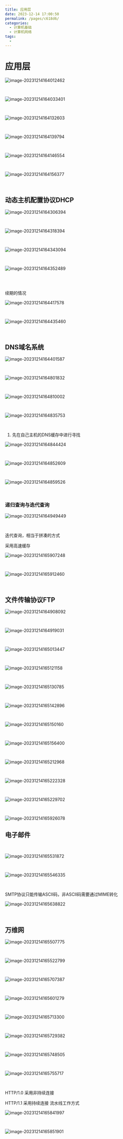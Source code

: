 ```yaml
---
title: 应用层
date: 2023-12-14 17:00:50
permalink: /pages/c618d6/
categories:
  - 计算机基础
  - 计算机网络
tags:
  - 
---
```

# 应用层

![image-20231214164012462](https://czynotebook.oss-cn-beijing.aliyuncs.com/notebook/image-20231214164012462.png)

<br>

![image-20231214164033401](https://czynotebook.oss-cn-beijing.aliyuncs.com/notebook/image-20231214164033401.png)

<br>

![image-20231214164132603](https://czynotebook.oss-cn-beijing.aliyuncs.com/notebook/image-20231214164132603.png)

<br>

![image-20231214164139794](https://czynotebook.oss-cn-beijing.aliyuncs.com/notebook/image-20231214164146554.png)

<br>

![image-20231214164146554](https://czynotebook.oss-cn-beijing.aliyuncs.com/notebook/image-20231214164139794.png)

<br>

![image-20231214164156377](https://czynotebook.oss-cn-beijing.aliyuncs.com/notebook/image-20231214164306394.png)

<br>

## 动态主机配置协议DHCP



![image-20231214164306394](https://czynotebook.oss-cn-beijing.aliyuncs.com/notebook/image-20231214164352489.png)

<br>

![image-20231214164318394](https://czynotebook.oss-cn-beijing.aliyuncs.com/notebook/image-20231214164343094.png)

<br>

![image-20231214164343094](https://czynotebook.oss-cn-beijing.aliyuncs.com/notebook/image-20231214164318394.png)

<br>

![image-20231214164352489](https://czynotebook.oss-cn-beijing.aliyuncs.com/notebook/image-20231214164401587.png)

<br>

<br>

续期的情况

![image-20231214164417578](https://czynotebook.oss-cn-beijing.aliyuncs.com/notebook/image-20231214164417578.png)

<br>

![image-20231214164435460](https://czynotebook.oss-cn-beijing.aliyuncs.com/notebook/image-20231214164435460.png)

<br>

## DNS域名系统

![image-20231214164401587](https://czynotebook.oss-cn-beijing.aliyuncs.com/notebook/image-20231214164801832.png)

<br>

![image-20231214164801832](https://czynotebook.oss-cn-beijing.aliyuncs.com/notebook/image-20231214164810002.png)

<br>

![image-20231214164810002](https://czynotebook.oss-cn-beijing.aliyuncs.com/notebook/image-20231214164852609.png)

<br>

![image-20231214164835753](https://czynotebook.oss-cn-beijing.aliyuncs.com/notebook/image-20231214164844424.png)

<br>

1. 先在自己主机的DNS缓存中进行寻找

![image-20231214164844424](https://czynotebook.oss-cn-beijing.aliyuncs.com/notebook/image-20231214164908092.png)

<br>

![image-20231214164852609](https://czynotebook.oss-cn-beijing.aliyuncs.com/notebook/image-20231214164859526.png)

<br>

![image-20231214164859526](https://czynotebook.oss-cn-beijing.aliyuncs.com/notebook/image-20231214164949449.png)

<br>



### 递归查询与迭代查询

![image-20231214164949449](https://czynotebook.oss-cn-beijing.aliyuncs.com/notebook/image-20231214165013447.png)

<br>

迭代查询，相当于拼凑的方式

采用高速缓存

![image-20231214165907248](https://czynotebook.oss-cn-beijing.aliyuncs.com/notebook/image-20231214164835753.png)

<br>

![image-20231214165912460](https://czynotebook.oss-cn-beijing.aliyuncs.com/notebook/image-20231214164919031.png)

<br>



## 文件传输协议FTP

![image-20231214164908092](https://czynotebook.oss-cn-beijing.aliyuncs.com/notebook/image-20231214165121158.png)

<br>

![image-20231214164919031](https://czynotebook.oss-cn-beijing.aliyuncs.com/notebook/image-20231214165130785.png)

<br>

![image-20231214165013447](https://czynotebook.oss-cn-beijing.aliyuncs.com/notebook/image-20231214165156400.png)

<br>

![image-20231214165121158](https://czynotebook.oss-cn-beijing.aliyuncs.com/notebook/image-20231214165142896.png)

<br>

![image-20231214165130785](https://czynotebook.oss-cn-beijing.aliyuncs.com/notebook/image-20231214165229702.png)

<br>

![image-20231214165142896](https://czynotebook.oss-cn-beijing.aliyuncs.com/notebook/image-20231214165212968.png)

<br>

![image-20231214165150160](https://czynotebook.oss-cn-beijing.aliyuncs.com/notebook/image-20231214165222328.png)

<br>

![image-20231214165156400](https://czynotebook.oss-cn-beijing.aliyuncs.com/notebook/image-20231214165507775.png)

<br>

![image-20231214165212968](https://czynotebook.oss-cn-beijing.aliyuncs.com/notebook/image-20231214165531872.png)

<br>

![image-20231214165222328](https://czynotebook.oss-cn-beijing.aliyuncs.com/notebook/image-20231214165522799.png)

<br>

![image-20231214165229702](https://czynotebook.oss-cn-beijing.aliyuncs.com/notebook/image-20231214165601279.png)

<br>

![image-20231214165926078](https://czynotebook.oss-cn-beijing.aliyuncs.com/notebook/image-20231214165150160.png)

## 电子邮件

<br>

![image-20231214165531872](https://czynotebook.oss-cn-beijing.aliyuncs.com/notebook/image-20231214165546335.png)

<br>

![image-20231214165546335](https://czynotebook.oss-cn-beijing.aliyuncs.com/notebook/image-20231214165638822.png)

<br>

SMTP协议只能传输ASCII码，非ASCII码需要通过MIME转化



![image-20231214165638822](https://czynotebook.oss-cn-beijing.aliyuncs.com/notebook/image-20231214165851901.png)

<br>



## 万维网

![image-20231214165507775](https://czynotebook.oss-cn-beijing.aliyuncs.com/notebook/image-20231214165713300.png)

<br>

![image-20231214165522799](https://czynotebook.oss-cn-beijing.aliyuncs.com/notebook/image-20231214165707387.png)

<br>

![image-20231214165707387](https://czynotebook.oss-cn-beijing.aliyuncs.com/notebook/image-20231214165841997.png)

<br>

![image-20231214165601279](https://czynotebook.oss-cn-beijing.aliyuncs.com/notebook/image-20231214165729382.png)

<br>

![image-20231214165713300](https://czynotebook.oss-cn-beijing.aliyuncs.com/notebook/image-20231214165907248.png)

<br>

![image-20231214165729382](https://czynotebook.oss-cn-beijing.aliyuncs.com/notebook/image-20231214165748505.png)

<br>

![image-20231214165748505](https://czynotebook.oss-cn-beijing.aliyuncs.com/notebook/image-20231214165755717.png)

<br>

![image-20231214165755717](https://czynotebook.oss-cn-beijing.aliyuncs.com/notebook/image-20231214165912460.png)

<br>

HTTP/1.0 采用非持续连接

HTTP/1.1 采用持续连接 流水线工作方式

![image-20231214165841997](https://czynotebook.oss-cn-beijing.aliyuncs.com/notebook/image-20231214164156377.png)

<br>

![image-20231214165851901](https://czynotebook.oss-cn-beijing.aliyuncs.com/notebook/image-20231214165926078.png)

<br>





























